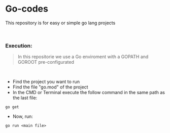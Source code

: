 # Go-codes
This repository is for easy or simple go lang projects

<br>

### Execution:

> In this repositorie we use a Go enviroment with a GOPATH and GOROOT pre-configurated

<br>

- Find the project you want to run
- Find the file "go.mod" of the project
- In the CMD or Terminal execute the follow command in the same path as the last file:
```
go get
```
- Now, run:
````
go run <main file>
````
